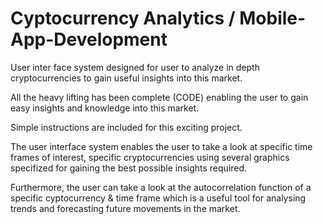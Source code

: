 # Cyptocurrency Analytics / Mobile-App-Development
User inter face system designed for user to analyze in depth cryptocurrencies to gain useful insights into this market.

All the heavy lifting has been complete (CODE) enabling the user to gain easy insights and knowledge into this market.

Simple instructions are included for this exciting project.

The user interface system enables the user to take a look at specific time frames of interest, specific cryptocurrencies using several graphics specifized for 
gaining the best possible insights required.

Furthermore, the user can take a look at the autocorrelation function of a specific cyptocurrency & time frame which is a useful tool for analysing trends and forecasting future movements in the market.



